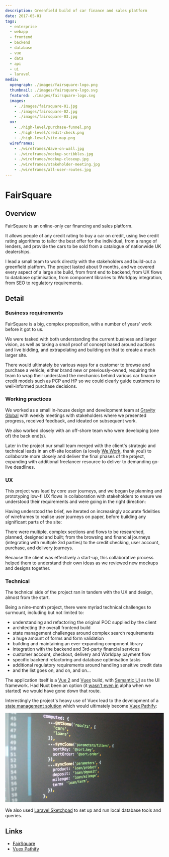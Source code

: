 ```yaml
---
description: Greenfield build of car finance and sales platform 
date: 2017-05-01
tags:
  - enterprise
  - webapp
  - frontend
  - backend
  - database
  - vue
  - data
  - api
  - ui
  - laravel
media:
  opengraph: ./images/fairsquare-logo.png
  thumbnail: ./images/fairsquare-logo.svg
  featured: ./images/fairsquare-logo.svg
  images:
    - ./images/fairsquare-01.jpg
    - ./images/fairsquare-02.jpg
    - ./images/fairsquare-03.jpg
  ux:
    - ./high-level/purchase-funnel.png
    - ./high-level/credit-check.png
    - ./high-level/site-map.png
  wireframes:
    - ./wireframes/dave-on-wall.jpg
    - ./wireframes/mockup-scribbles.jpg
    - ./wireframes/mockup-closeup.jpg
    - ./wireframes/stakeholder-meeting.jpg
    - ./wireframes/all-user-routes.jpg
---
```


# FairSquare

## Overview

FairSquare is an online-only car financing and sales platform.

It allows people of any credit rating to buy a car on credit, using live credit rating algorithms to tailor the best offer for the individual, from a range of lenders, and provide the cars to be sold from a catalogue of nationwide UK dealerships.  

I lead a small team to work directly with the stakeholders and build-out a greenfield platform. The project lasted about 9 months, and we covered every aspect of a large site build, from front end to backend, from UX flows to database optimisation, from component libraries to Worldpay integration, from SEO to regulatory requirements.


## Detail

### Business requirements

FairSquare is a big, complex proposition, with a number of years' work before it got to us.

We were tasked with both understanding the current business and larger vision, as well as taking a small proof of concept based around auctions and live bidding, and extrapolating and building on that to create a much larger site.

There would ultimately be various ways for a customer to browse and purchase a vehicle; either brand new or previously-owned, requiring the team to wrap their understand the mechanics behind various car finance credit models such as PCP and HP so we could clearly guide customers to well-informed purchase decisions.

### Working practices

We worked as a small in-house design and development team at [Gravity Global](https://gravityglobal.com/) with weekly meetings with stakeholders where we presented progress, received feedback, and ideated on subsequent work.

We also worked closely with an off-shore team who were developing (one of) the back end(s).

Later in the project our small team merged with the client's strategic and technical leads in an off-site location (a lovely [We Work](https://www.wework.com/en-GB/buildings/moor-place--london), thank you!) to collaborate more closely and deliver the final phases of the project, expanding with additional freelancer resource to deliver to demanding go-live deadlines.

### UX

This project was lead by core user journeys, and we began by planning and prototyping low-fi UX flows in collaboration with stakeholders to ensure we understood their requirements and were going in the right direction:

<MediaGallery media="ux" />

Having understood the brief, we iterated on increasingly accurate fidelities of wireframes to realise user journeys on paper, before building any significant parts of the site:

<MediaGallery media="wireframes" />

There were multiple, complex sections and flows to be researched, planned, designed and built; from the browsing and financial journeys (integrating with multiple 3rd parties) to the credit checking, user account, purchase, and delivery journeys. 

Because the client was effectively a start-up, this collaborative process helped them to understand their own ideas as we reviewed new mockups and designs together.

### Technical

The technical side of the project ran in tandem with the UX and design, almost from the start.

Being a nine-month project, there were myriad technical challenges to surmount, including but not limited to:

- understanding and refactoring the original POC supplied by the client
- architecting the overall frontend build
- state management challenges around complex search requirements 
- a huge amount of forms and form validation
- building and maintaining an ever-expanding component library
- integration with the backend and 3rd-party financial services
- customer account, checkout, delivery and Worldpay payment flow
- specific backend refactoring and database optimisation tasks
- additional regulatory requirements around handling sensitive credit data
- and the list goes on, and on, and on...

The application itself is a [Vue 2](https://vuejs.org/) and [Vuex](https://vuex.vuejs.org/) build, with [Semantic UI](https://semantic-ui.com/) as the UI framework. Had Nuxt been an option (it [wasn't even in](https://www.npmjs.com/package/nuxt/v/0.10.7) alpha when we started) we would have gone down that route.

Interestingly the project's heavy use of Vuex lead to the development of a [state management solution](https://github.com/vuejs/vuex/issues/866#issuecomment-344892845) which would ultimately become [Vuex Pathify](/projects/open-source/vuex-pathify/):

![/](./other/pathify-pre-alpha.jpg)

We also used [Laravel Sketchpad](/archive/projects/tools/laravel-sketchpad/) to set up and run local database tools and queries.

## Links

- [FairSquare](https://fairsquare.com)
- [Vuex Pathify](/projects/open-source/vuex-pathify/)



